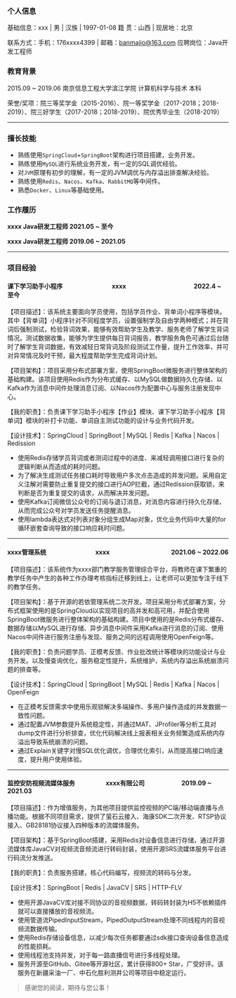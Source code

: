 ### 个人信息

基础信息：xxx	|	男	|	汉族	|	1997-01-08						    籍		  贯：山西	|	现居地：北京

联系方式：手机：176xxxx4399	|	邮箱：banmajio@163.com	  	应聘岗位：Java开发工程师

### 教育背景

2015.09	~	2019.06						南京信息工程大学滨江学院						计算机科学与技术						本科

荣誉/奖项：院三等奖学金（2015-2016）、院一等奖学金（2017-2018；2018-2019）、院三好学生（2017-2018；2018-2019）、院优秀毕业生（2018-2019）

---

### 擅长技能

- 熟练使用`SpringCloud`+`SpringBoot`架构进行项目搭建，业务开发。
- 熟练使用`MySQL`进行系统业务开发，有一定的SQL调优经验。
- 对`JVM`原理有初步的理解，有一定的JVM调优与内存溢出排查解决经验。
- 熟练使用`Redis`、`Nacos`、`Kafka`、`RabbitMQ`等中间件。
- 熟悉`Docker`、`Linux`等基础使用。

### 工作履历

**xxxx									Java研发工程师							2021.05	~	至今**

**xxxx					            Java研发工程师					    	2019.06	~	2021.05**

---

### 项目经验

#### 课下学习助手小程序&emsp;&emsp;&emsp;&emsp;&emsp;&emsp;&emsp;&emsp;xxxx&emsp;&emsp;&emsp;&emsp;&emsp;&emsp;&emsp;&emsp;&emsp;&emsp;&emsp;2022.4 ~ 至今

【项目描述】：该系统主要面向学员使用，包括学员作业、背单词小程序等模块。其中【背单词】小程序针对不同程度学员，设置强制学及自由学两种模式；并在背词后强制测试，检验背词效果，能够有效帮助学生及教学、服务老师了解学生背词情况。测试数据收集，能够为学生提供每日背词报告，教学服务角色可通过后台随时了解学生背词数据，有效减轻日常背词及阶段测试工作量，提升工作效率，并可对异常情况及时干预，最大程度帮助学生完成背词计划。

【项目架构】：项目采用分布式部署方案，使用SpringBoot微服务进行整体架构的基础构建。该项目使用Redis作为分布式缓存、以MySQL做数据持久化存储、以Kafka作为消息中间件处理消息订阅、以Nacos作为配置中心与服务注册发现中心。

【我的职责】：负责课下学习助手小程序【作业】模块、课下学习助手小程序【背单词】模块的补打卡功能、单词自主测试功能的设计与业务代码开发。

【设计技术】：SpringCloud	|	SpringBoot	|	MySQL	|	Redis	|	Kafka	|	Nacos	|	Redission

- 使用Redis存储学员背词或者测词过程中的进度、来减轻调用接口进行复杂的逻辑判断从而造成的耗时问题。
- 为了解决生成测试任务接口耗时导致用户多次点击造成的并发问题。采用自定义注解对需要防止重复提交的接口进行AOP拦截，通过Redission获取锁，来判断是否为重复提交的请求，从而解决并发问题。
- 使用Kafka订阅微信公众号的订阅与退订消息，对消息内容进行持久化存储，从而完成公众号对学员发送任务提醒消息。
- 使用lambda表达式对列表对象分组生成Map对象，优化业务代码中大量的for循环嵌套查询导致的接口响应耗时问题。

---

#### xxxx管理系统&emsp;&emsp;&emsp;&emsp;&emsp;&emsp;&emsp;&emsp;xxxx&emsp;&emsp;&emsp;&emsp;&emsp;&emsp;&emsp;&emsp;&emsp;&emsp;2021.06 ~ 2022.06

【项目描述】：该系统作为xxxx部门教学服务管理综合平台，将教师在课下繁重的教学任务中产生的各种工作办理考核指标迁移到线上，让老师可以更加专注于线下的教学任务。

【项目架构】：基于开源的若依管理系统二次开发。项目采用分布式部署方案，分布式框架使用的是SpringCloud以实现项目的高并发和高可用，并配合使用SpringBoot微服务进行整体架构的基础构建。项目中使用的是Redis分布式缓存、数据存储以MySQL进行存储、异步消息中间件采用Kafka进行消息的订阅、使用Nacos中间件进行服务注册与发现、服务之间的远程调用使用OpenFeign等。

【我的职责】：负责问题学员、正模考反馈、作业批改统计等模块的功能设计与业务开发。以及慢查询优化，服务稳定性提升，系统维护，系统内存溢出系统崩溃问题的排查等。

【设计技术】：SpringCloud	|	SpringBoot	|	MySQL	|	Redis	|	Kafka	|	Nacos	|	OpenFeign

- 在正模考反馈需求中使用乐观锁解决多端操作、多用户操作造成的并发数据一致性问题。
- 通过配置JVM参数提升系统稳定性，并通过MAT、JProfiler等分析工具对dump文件进行分析排查，优化代码解决线上报表相关业务频繁造成系统内存溢出导致系统崩溃的问题。
- 通过Explain关键字对慢SQL优化调优，合理优化索引，从而提高接口响应速度，提升用户使用体验。

---

#### 监控安防视频流媒体服务&emsp;&emsp;&emsp;&emsp;&emsp;xxxx有限公司&emsp;&emsp;&emsp;&emsp;&emsp;&emsp;2019.09 ~ 2021.03

【项目描述】：作为增值服务，为其他项目提供监控视频的PC端/移动端直播与点播功能。根据不同项目需求，提供了萤石云接入、海康SDK二次开发、RTSP协议接入、GB28181协议接入四种版本的流媒体服务。

【项目架构】：基于SpringBoot搭建，采用Redis对设备信息进行存储，通过开源流媒体库JavaCV对视频流音频流进行转码封装，使用开源SRS流媒体服务平台进行码流分发推送。

【我的职责】：负责服务搭建，核心代码编写，视频流的转码与分发。

【设计技术】：SpringBoot	|	Redis	|	JavaCV	|	SRS	|	HTTP-FLV

- 使用开源JavaCV库对接不同协议的音视频数据，转码转封装为H5不依赖插件就可以直接播放的音视频流。
- 使用管道流PipedInputStream，PipedOutputStream处理不同线程内的音视频流数据传输。
- 使用Redis存储设备信息，以减少每次任务都要通过sdk接口查询设备信息造成的性能损耗。
- 使用线程池支持并发，对于每一路直播信号进行多线程处理。
- 服务开源至GitHub、Gitee等开源社区，累计获得800+ Star，广受好评。该服务在新疆采油一厂、中石化胜利测井公司等项目中稳定运行。





> 感谢您的阅读，期待与您公事！
